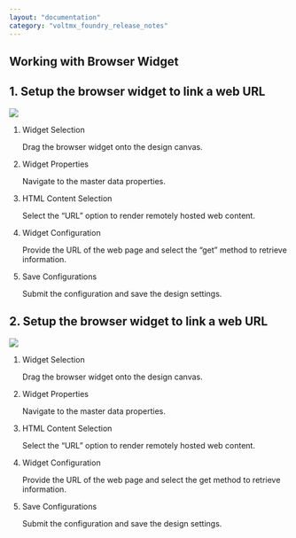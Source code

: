```yaml
---
layout: "documentation"
category: "voltmx_foundry_release_notes"
---
```

                          

Working with Browser Widget
---------------------------

  
  

1\. Setup the browser widget to link a web URL
----------------------------------------------

![](Resources/Images/VideoCoverpage.png)

1.  Widget Selection
    
    Drag the browser widget onto the design canvas.
    
2.  Widget Properties
    
    Navigate to the master data properties.
    
3.  HTML Content Selection
    
    Select the “URL” option to render remotely hosted web content.
    
4.  Widget Configuration
    
    Provide the URL of the web page and select the “get” method to retrieve information.
    
5.  Save Configurations
    
    Submit the configuration and save the design settings.
    

  

2\. Setup the browser widget to link a web URL
----------------------------------------------

![](Resources/Images/VideoCoverpage.png)

1.  Widget Selection
    
    Drag the browser widget onto the design canvas.
    
2.  Widget Properties
    
    Navigate to the master data properties.
    
3.  HTML Content Selection
    
    Select the “URL” option to render remotely hosted web content.
    
4.  Widget Configuration
    
    Provide the URL of the web page and select the get method to retrieve information.
    
5.  Save Configurations
    
    Submit the configuration and save the design settings.
